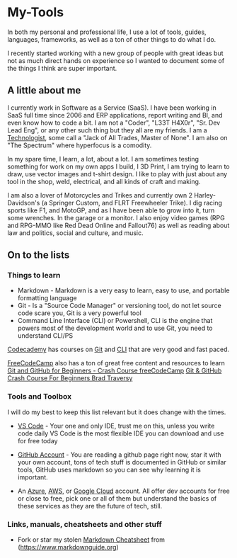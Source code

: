 # My-Tools

In both my personal and professional life, I use a lot of tools, guides, languages, frameworks, as well as a ton of other things to do what I do.

I recently started working with a new group of people with great ideas but not as much direct hands on experience so I wanted to document some of the things I think are super important.

## A little about me

I currently work in Software as a Service (SaaS).  I have been working in SaaS full time since 2006 and ERP applications, report writing and BI, and even know how to code a bit.  I am not a "Coder", "L33T H4X0r", "Sr. Dev Lead Eng", or any other such thing but they all are my friends.  I am a [Technologist](https://polytechnic.purdue.edu/blog/what-technologist), some call a "Jack of All Trades, Master of None".  I am also on "The Spectrum" where hyperfocus is a comodity.  

In my spare time, I learn, a lot, about a lot.  I am sometimes testing something for work on my own apps I build, I 3D Print, I am trying to learn to draw, use vector images and t-shirt design.  I like to play with just about any tool in the shop, weld, electrical, and all kinds of craft and making.

I am also a lover of Motorcycles and Trikes and currently own 2 Harley-Davidson's (a Springer Custom, and FLRT Freewheeler Trike).  I dig racing sports like F1, and MotoGP, and as I have been able to grow into it, turn some wrenches.  In the garage or a monitor.  I also enjoy video games (RPG and RPG-MMO like Red Dead Online and Fallout76) as well as reading about law and politics, social and culture, and music.

## On to the lists

### Things to learn

* Markdown - Markdown is a very easy to learn, easy to use, and portable formatting language
* Git - Is a "Source Code Manager" or versioning tool, do not let source code scare you, Git is a very powerful tool
* Command Line Interface (CLI) or Powershell, CLI is the engine that powers most of the development world and to use Git, you need to understand CLI/PS

[Codecademy](https://www.codecademy.com/) has courses on [Git](https://www.codecademy.com/learn/learn-git) and [CLI](https://www.codecademy.com/catalog/language/bash) that are very good and fast paced.

[FreeCodeCamp](https://freecodecamp.org) also has a ton of great free content and resources to learn 
[Git and GitHub for Beginners - Crash Course freeCodeCamp](https://www.youtube.com/watch?v=RGOj5yH7evk)
[Git & GitHub Crash Course For Beginners Brad Traversy](https://www.youtube.com/watch?v=SWYqp7iY_Tc)

### Tools and Toolbox

I will do my best to keep this list relevant but it does change with the times.

* [VS Code](https://visualstudio.microsoft.com/) - Your one and only IDE, trust me on this, unless you write code daily VS Code is the most flexible IDE you can download and use for free today

* [GitHub Account](https://github.com/) - You are reading a github page right now, star it with your own account, tons of tech stuff is documented in GitHub or similar tools, GitHub uses markdown so you can see why learning it is important.

* An [Azure](https://azure.microsoft.com/en-us/), [AWS](https://aws.amazon.com/), or [Google Cloud](https://cloud.google.com/) account. All offer dev accounts for free or close to free, pick one or all of them but understand the basics of these services as they are the future of tech, still.

### Links, manuals, cheatsheets and other stuff

* Fork or star my stolen [Markdown Cheatsheet](https://github.com/leerayl/leerayl/blob/main/markdown-cheat-sheet.md) from (https://www.markdownguide.org)

